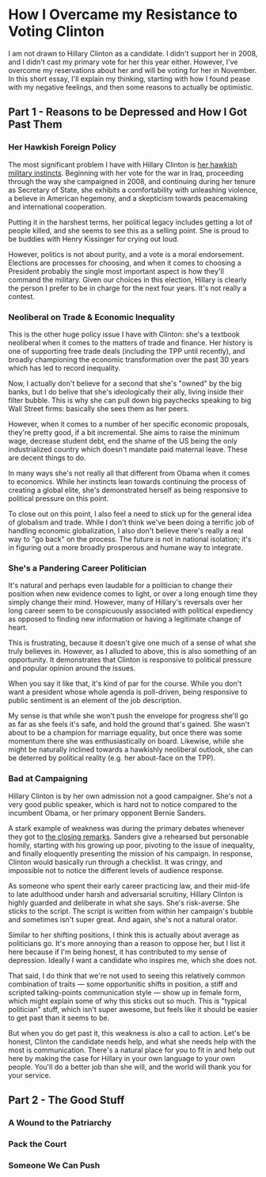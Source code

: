 # How I Overcame my Resistance to Voting Clinton

I am not drawn to Hillary Clinton as a candidate. I didn't support her in 2008, and I didn't cast my primary vote for her this year either. However, I've overcome my reservations about her and will be voting for her in November. In this short essay, I'll explain my thinking, starting with how I found pease with my negative feelings, and then some reasons to actually be optimistic.

## Part 1 - Reasons to be Depressed and How I Got Past Them

### Her Hawkish Foreign Policy

The most significant problem I have with Hillary Clinton is [her hawkish military instincts](http://www.nytimes.com/2016/04/24/magazine/how-hillary-clinton-became-a-hawk.html?_r=0). Beginning with her vote for the war in Iraq, proceeding through the way she campaigned in 2008, and continuing during her tenure as Secretary of State, she exhibits a comfortability with unleashing violence, a believe in American hegemony, and a skepticism towards peacemaking and international cooperation. 

Putting it in the harshest terms, her political legacy includes getting a lot of people killed, and she seems to see this as a selling point. She is proud to be buddies with Henry Kissinger for crying out loud. 

However, politics is not about purity, and a vote is a moral endorsement. Elections are processes for choosing, and when it comes to choosing a President probably the single most important aspect is how they'll command the military. Given our choices in this election, Hillary is clearly the person I prefer to be in charge for the next four years. It's not really a contest.

### Neoliberal on Trade & Economic Inequality

This is the other huge policy issue I have with Clinton: she's a textbook neoliberal when it comes to the matters of trade and finance. Her history is one of supporting free trade deals (including the TPP until recently), and broadly championing the economic transformation over the past 30 years which has led to record inequality. 

Now, I actually don't believe for a second that she's "owned" by the big banks, but I do belive that she's ideologically their ally, living inside their filter bubble. This is why she can pull down big paychecks speaking to big Wall Street firms: basically she sees them as her peers.

However, when it comes to a number of her specific economic proposals, they're pretty good, if a bit incremental. She aims to raise the minimum wage, decrease student debt, end the shame of the US being the only industrialized country which doesn't mandate paid maternal leave. These are decent things to do.

In many ways she's not really all that different from Obama when it comes to economics. While her instincts lean towards continuing the process of creating a global elite, she's demonstrated herself as being responsive to political pressure on this point. 

To close out on this point, I also feel a need to stick up for the general idea of globalism and trade. While I don't think we've been doing a terrific job of handling economic globalization, I also don't believe there's really a real way to "go back" on the process. The future is not in national isolation; it's in figuring out a more broadly prosperous and humane way to integrate.

### She's a Pandering Career Politician

It's natural and perhaps even laudable for a politician to change their position when new evidence comes to light, or over a long enough time they simply change their mind. However, many of Hillary's reversals over her long career seem to be conspicuously associated with political expediency as opposed to finding new information or having a legitimate change of heart. 

This is frustrating, because it doesn't give one much of a sense of what she truly believes in. However, as I alluded to above, this is also something of an opportunity. It demonstrates that Clinton is responsive to political pressure and popular opinion around the issues.

When you say it like that, it's kind of par for the course. While you don't want a president whose whole agenda is poll-driven, being responsive to public sentiment is an element of the job description.

My sense is that while she won't push the envelope for progress she'll go as far as she feels it's safe, and hold the ground that's gained. She wasn't about to be a champion for marriage equality, but once there was some momentum there she was enthusiastically on board. Likewise, while she might be naturally inclined towards a hawkishly neoliberal outlook, she can be deterred by political reality (e.g. her about-face on the TPP).

### Bad at Campaigning

Hillary Clinton is by her own admission not a good campaigner. She's not a very good public speaker, which is hard not to notice compared to the incumbent Obama, or her primary opponent Bernie Sanders. 

A stark example of weakness was during the primary debates whenever they got to [the closing remarks](https://www.youtube.com/watch?v=xpTSYFf2YRQ). Sanders give a rehearsed but personable homily, starting with his growing up poor, pivoting to the issue of inequality, and finally eloquently presenting the mission of his campaign. In response, Clinton would basically run through a checklist. It was cringy, and impossible not to notice the different levels of audience response.

As someone who spent their early career practicing law, and their mid-life to late adulthood under harsh and adversarial scruitiny, Hillary Clinton is highly guarded and deliberate in what she says. She's risk-averse. She sticks to the script. The script is written from within her campaign's bubble and sometimes isn't super great. And again, she's not a natural orator. 

Similar to her shifting positions, I think this is actually about average as politicians go. It's more annoying than a reason to oppose her, but I list it here because if I'm being honest, it has contributed to my sense of depression. Ideally I want a candidate who inspires me, which she does not. 

That said, I do think that we're not used to seeing this relatively common combination of traits — some opportunitic shifts in position, a stiff and scripted talking-points communication style — show up in female form, which might explain some of why this sticks out so much. This is "typical politician" stuff, which isn't super awesome, but feels like it should be easier to get past than it seems to be.

But when you do get past it, this weakness is also a call to action. Let's be honest, Clinton the candidate needs help, and what she needs help with the most is communication. There's a natural place for you to fit in and help out here by making the case for Hillary in your own language to your own people. You'll do a better job than she will, and the world will thank you for your service.

## Part 2 - The Good Stuff

### A Wound to the Patriarchy

### Pack the Court

### Someone We Can Push

### 